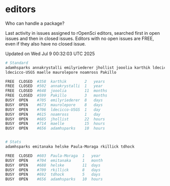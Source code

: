 # editors

Who can handle a package?

Last activity in issues assigned to rOpenSci editors, searched first in open
issues and then in closed issues. Editors with no open issues are FREE, even if
they also have no closed issue.


Updated on Wed Jul 9 00:32:03 UTC 2025

```bash
# Standard
adamhsparks annakrystalli emilyriederer jhollist jooolia karthik ldecicco
ldecicco-USGS maelle maurolepore noamross Pakillo

FREE  CLOSED  #358  karthik        2   years
FREE  CLOSED  #502  annakrystalli  1   year
FREE  CLOSED  #648  jooolia        11  months
FREE  CLOSED  #599  Pakillo        3   months
BUSY  OPEN    #705  emilyriederer  8   days
BUSY  OPEN    #673  maurolepore    8   days
BUSY  OPEN    #706  ldecicco-USGS  1   day
BUSY  OPEN    #615  noamross       1   day
BUSY  OPEN    #685  jhollist       22  hours
BUSY  OPEN    #714  maelle         15  hours
BUSY  OPEN    #656  adamhsparks    10  hours


# Stats
adamhsparks emitanaka helske Paula-Moraga rkillick tdhock

FREE  CLOSED  #603  Paula-Moraga  1   year
BUSY  OPEN    #704  emitanaka     1   month
BUSY  OPEN    #688  helske        11  days
BUSY  OPEN    #709  rkillick      8   days
BUSY  OPEN    #692  tdhock        5   days
BUSY  OPEN    #656  adamhsparks   10  hours
```
